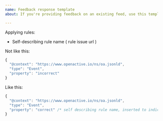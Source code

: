 ```yaml
---
name: Feedback response template
about: If you're providing feedback on an existing feed, use this template

---
```


Applying rules:
- Self-describing rule name ( rule issue url ) 

Not like this:

```javascript
{
  "@context": "https://www.openactive.io/ns/oa.jsonld",
  "type": "Event",
  "property": "incorrect"
}
```

Like this:

```javascript
{
  "@context": "https://www.openactive.io/ns/oa.jsonld",
  "type": "Event",
  "property": "correct" /* self describing rule name, inserted to indicate application of rule */
}
```
